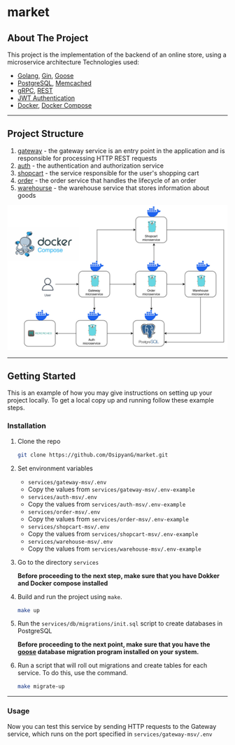 # market

## About The Project

This project is the implementation of the backend of an online store, using a microservice architecture
Technologies used:

- [Golang](https://go.dev/), [Gin](https://gin-gonic.com/), [Goose](https://github.com/pressly/goose)
- [PostgreSQL](https://www.postgresql.org/), [Memcached](https://memcached.org/)
- [gRPC](https://grpc.io/), [REST](https://ru.wikipedia.org/wiki/REST)
- [JWT Authentication](https://jwt.io/)
- [Docker](https://www.docker.com/), [Docker Compose](https://github.com/docker/compose)

---

## Project Structure

1. [gateway](/services/gateway-msv/README.md) - the gateway service is an entry point in the application and is responsible for processing HTTP REST requests
2. [auth](/services/auth-msv/README.md) - the authentication and authorization service
3. [shopcart](/services/shopcart-msv/README.md) - the service responsible for the user's shopping cart
4. [order](/services/order-msv/README.md) - the order service that handles the lifecycle of an order
5. [warehourse](/services/warehouse-msv/README.md) - the warehouse service that stores information about goods

![Architucture of project](images/arch.jpg)

---

## Getting Started

This is an example of how you may give instructions on setting up your project locally. To get a local copy up and running follow these example steps.

### Installation

1. Clone the repo

   ```sh
   git clone https://github.com/OsipyanG/market.git
   ```

2. Set environment variables

   - `services/gateway-msv/.env`
   - Copy the values from `services/gateway-msv/.env-example`
   - `services/auth-msv/.env`
   - Copy the values from `services/auth-msv/.env-example`
   - `services/order-msv/.env`
   - Copy the values from `services/order-msv/.env-example`
   - `services/shopcart-msv/.env`
   - Copy the values from `services/shopcart-msv/.env-example`
   - `services/warehouse-msv/.env`
   - Copy the values from `services/warehouse-msv/.env-example`

3. Go to the directory `services`

   **Before proceeding to the next step, make sure that you have Dokker and Docker compose installed**

4. Build and run the project using `make`.

   ```sh
   make up
   ```

5. Run the `services/db/migrations/init.sql` script to create databases in PostgreSQL

   **Before proceeding to the next point, make sure that you have the [goose](https://github.com/pressly/goose) database migration program installed on your system.**

6. Run a script that will roll out migrations and create tables for each service. To do this, use the command.

   ```sh
   make migrate-up
   ```

---

### Usage

Now you can test this service by sending HTTP requests to the Gateway service, which runs on the port specified in `services/gateway-msv/.env`

